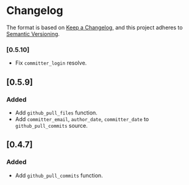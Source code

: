 # Changelog

The format is based on [Keep a Changelog](https://keepachangelog.com/en/1.0.0/), and this project adheres to [Semantic Versioning](https://semver.org/spec/v2.0.0.html).

### [0.5.10]

- Fix `committer_login` resolve.

## [0.5.9]

### Added

- Add `github_pull_files` function.
- Add `committer_email`, `author_date`, `committer_date` to `github_pull_commits` source.

## [0.4.7]

### Added

- Add `github_pull_commits` function.
